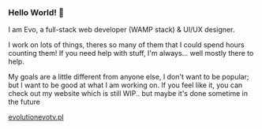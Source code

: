### Hello World! 👋

I am Evo, a full-stack web developer (WAMP stack) & UI/UX designer.

I work on lots of things, theres so many of them that I could spend hours counting them!
If you need help with stuff, I'm always... well mostly there to help.

My goals are a little different from anyone else, I don't want to be popular; but I want to be good at what I am working on.
If you feel like it, you can check out my website which is still WIP.. but maybe it's done sometime in the future<br>

[evolutionevotv.pl](https://evolutionevotv.pl)

